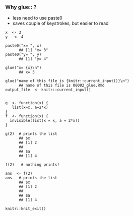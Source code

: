 ### Why glue:: ?

-   less need to use paste0
-   saves couple of keystrokes, but easier to read

<!-- -->

    x  <- 3
    y   <- 4

    paste0("x= ", x)
          ## [1] "x= 3"
    paste0("y= ", y)
          ## [1] "y= 4"

    glue("x= {x}\n")
          ## x= 3

    glue("name of this file is {knitr::current_input()}\n")
          ## name of this file is 00002_glue.Rmd
    output_file  <- knitr::current_input()


    g  <- function(x) {
       list(x=x, a=2*x)
    }
    f  <- function(x) {
      invisible(list(x = x, a = 2*x))
    }

    g(2)  # prints the list
          ## $x
          ## [1] 2
          ## 
          ## $a
          ## [1] 4

    f(2)   # nothing prints!

    ans  <- f(2)
    ans   # prints the list
          ## $x
          ## [1] 2
          ## 
          ## $a
          ## [1] 4

    knitr::knit_exit()
